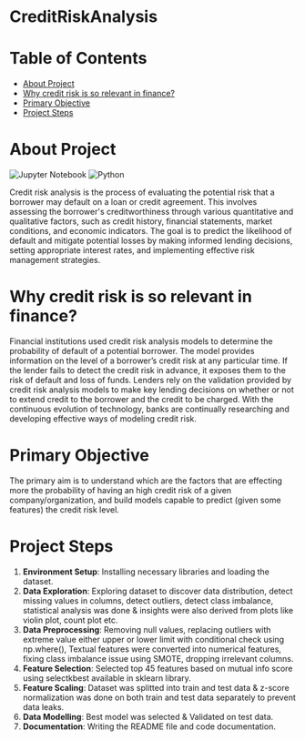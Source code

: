 # CreditRiskAnalysis
# Table of Contents
- [About Project](#about-project)
- [Why credit risk is so relevant in finance?](#why-credit-risk-is-so-relevant-in-finance?)
- [Primary Objective](#primary-objective)
- [Project Steps](#project-steps)


  
# About Project
![Jupyter Notebook](https://img.shields.io/badge/jupyter-%23FA0F00.svg?style=for-the-badge&logo=jupyter&logoColor=white)
![Python](https://img.shields.io/badge/python-3670A0?style=for-the-badge&logo=python&logoColor=ffdd54)

Credit risk analysis is the process of evaluating the potential risk that a borrower may default on a loan or credit agreement. This involves assessing the borrower's creditworthiness through various quantitative and qualitative factors, such as credit history, financial statements, market conditions, and economic indicators. The goal is to predict the likelihood of default and mitigate potential losses by making informed lending decisions, setting appropriate interest rates, and implementing effective risk management strategies.

# Why credit risk is so relevant in finance?
Financial institutions used credit risk analysis models to determine the probability of default of a potential borrower. 
The model provides information on the level of a borrower’s credit risk at any particular time. If the lender fails to detect the credit risk in advance, it exposes them to the risk of default and loss of funds. 
Lenders rely on the validation provided by credit risk analysis models to make key lending decisions on whether or not to extend credit to the borrower and the credit to be charged.
With the continuous evolution of technology, banks are continually researching and developing effective ways of modeling credit risk. 

# Primary Objective
The primary aim is to understand which are the factors that are effecting more the probability of having an high credit risk of a given company/organization, and build models capable to predict (given some features) the credit risk level.

# Project Steps
1. **Environment Setup**: Installing necessary libraries and loading the dataset.
2. **Data Exploration**: Exploring dataset to discover data distribution, detect missing values in columns, detect outliers, detect class imbalance, statistical analysis was done & insights were also derived from plots like violin plot, count plot etc.
3. **Data Preprocessing**: Removing null values, replacing outliers with extreme value either upper or lower limit with conditional check using np.where(), Textual features were converted into numerical features, fixing class imbalance issue using SMOTE, dropping irrelevant columns.
4. **Feature Selection**: Selected top 45 features based on mutual info score using selectkbest available in sklearn library.
5. **Feature Scaling**: Dataset was splitted into train and test data & z-score normalization was done on both train and test data separately to prevent data leaks.
6. **Data Modelling**: Best model was selected & Validated on test data.
7. **Documentation**: Writing the README file and code documentation.
